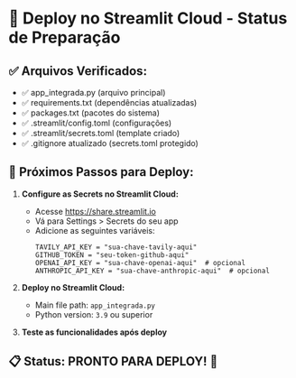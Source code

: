# 🚀 Deploy no Streamlit Cloud - Status de Preparação

## ✅ Arquivos Verificados:
- ✅ app_integrada.py (arquivo principal)
- ✅ requirements.txt (dependências atualizadas)
- ✅ packages.txt (pacotes do sistema)
- ✅ .streamlit/config.toml (configurações)
- ✅ .streamlit/secrets.toml (template criado)
- ✅ .gitignore atualizado (secrets.toml protegido)

## 🔧 Próximos Passos para Deploy:

1. **Configure as Secrets no Streamlit Cloud:**
   - Acesse https://share.streamlit.io
   - Vá para Settings > Secrets do seu app
   - Adicione as seguintes variáveis:
     ```
     TAVILY_API_KEY = "sua-chave-tavily-aqui"
     GITHUB_TOKEN = "seu-token-github-aqui"
     OPENAI_API_KEY = "sua-chave-openai-aqui"  # opcional
     ANTHROPIC_API_KEY = "sua-chave-anthropic-aqui"  # opcional
     ```

2. **Deploy no Streamlit Cloud:**
   - Main file path: `app_integrada.py`
   - Python version: `3.9` ou superior

3. **Teste as funcionalidades após deploy**

## 📋 Status: PRONTO PARA DEPLOY! 🎉
